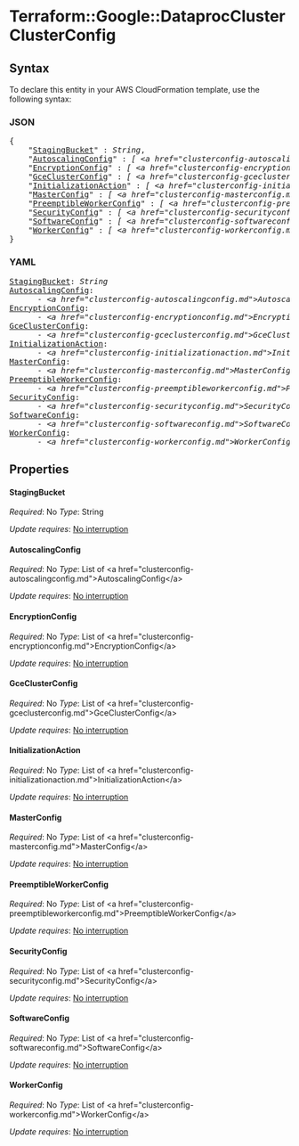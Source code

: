 # Terraform::Google::DataprocCluster ClusterConfig

## Syntax

To declare this entity in your AWS CloudFormation template, use the following syntax:

### JSON

<pre>
{
    "<a href="#stagingbucket" title="StagingBucket">StagingBucket</a>" : <i>String</i>,
    "<a href="#autoscalingconfig" title="AutoscalingConfig">AutoscalingConfig</a>" : <i>[ &lt;a href=&#34;clusterconfig-autoscalingconfig.md&#34;&gt;AutoscalingConfig&lt;/a&gt;, ... ]</i>,
    "<a href="#encryptionconfig" title="EncryptionConfig">EncryptionConfig</a>" : <i>[ &lt;a href=&#34;clusterconfig-encryptionconfig.md&#34;&gt;EncryptionConfig&lt;/a&gt;, ... ]</i>,
    "<a href="#gceclusterconfig" title="GceClusterConfig">GceClusterConfig</a>" : <i>[ &lt;a href=&#34;clusterconfig-gceclusterconfig.md&#34;&gt;GceClusterConfig&lt;/a&gt;, ... ]</i>,
    "<a href="#initializationaction" title="InitializationAction">InitializationAction</a>" : <i>[ &lt;a href=&#34;clusterconfig-initializationaction.md&#34;&gt;InitializationAction&lt;/a&gt;, ... ]</i>,
    "<a href="#masterconfig" title="MasterConfig">MasterConfig</a>" : <i>[ &lt;a href=&#34;clusterconfig-masterconfig.md&#34;&gt;MasterConfig&lt;/a&gt;, ... ]</i>,
    "<a href="#preemptibleworkerconfig" title="PreemptibleWorkerConfig">PreemptibleWorkerConfig</a>" : <i>[ &lt;a href=&#34;clusterconfig-preemptibleworkerconfig.md&#34;&gt;PreemptibleWorkerConfig&lt;/a&gt;, ... ]</i>,
    "<a href="#securityconfig" title="SecurityConfig">SecurityConfig</a>" : <i>[ &lt;a href=&#34;clusterconfig-securityconfig.md&#34;&gt;SecurityConfig&lt;/a&gt;, ... ]</i>,
    "<a href="#softwareconfig" title="SoftwareConfig">SoftwareConfig</a>" : <i>[ &lt;a href=&#34;clusterconfig-softwareconfig.md&#34;&gt;SoftwareConfig&lt;/a&gt;, ... ]</i>,
    "<a href="#workerconfig" title="WorkerConfig">WorkerConfig</a>" : <i>[ &lt;a href=&#34;clusterconfig-workerconfig.md&#34;&gt;WorkerConfig&lt;/a&gt;, ... ]</i>
}
</pre>

### YAML

<pre>
<a href="#stagingbucket" title="StagingBucket">StagingBucket</a>: <i>String</i>
<a href="#autoscalingconfig" title="AutoscalingConfig">AutoscalingConfig</a>: <i>
      - &lt;a href=&#34;clusterconfig-autoscalingconfig.md&#34;&gt;AutoscalingConfig&lt;/a&gt;</i>
<a href="#encryptionconfig" title="EncryptionConfig">EncryptionConfig</a>: <i>
      - &lt;a href=&#34;clusterconfig-encryptionconfig.md&#34;&gt;EncryptionConfig&lt;/a&gt;</i>
<a href="#gceclusterconfig" title="GceClusterConfig">GceClusterConfig</a>: <i>
      - &lt;a href=&#34;clusterconfig-gceclusterconfig.md&#34;&gt;GceClusterConfig&lt;/a&gt;</i>
<a href="#initializationaction" title="InitializationAction">InitializationAction</a>: <i>
      - &lt;a href=&#34;clusterconfig-initializationaction.md&#34;&gt;InitializationAction&lt;/a&gt;</i>
<a href="#masterconfig" title="MasterConfig">MasterConfig</a>: <i>
      - &lt;a href=&#34;clusterconfig-masterconfig.md&#34;&gt;MasterConfig&lt;/a&gt;</i>
<a href="#preemptibleworkerconfig" title="PreemptibleWorkerConfig">PreemptibleWorkerConfig</a>: <i>
      - &lt;a href=&#34;clusterconfig-preemptibleworkerconfig.md&#34;&gt;PreemptibleWorkerConfig&lt;/a&gt;</i>
<a href="#securityconfig" title="SecurityConfig">SecurityConfig</a>: <i>
      - &lt;a href=&#34;clusterconfig-securityconfig.md&#34;&gt;SecurityConfig&lt;/a&gt;</i>
<a href="#softwareconfig" title="SoftwareConfig">SoftwareConfig</a>: <i>
      - &lt;a href=&#34;clusterconfig-softwareconfig.md&#34;&gt;SoftwareConfig&lt;/a&gt;</i>
<a href="#workerconfig" title="WorkerConfig">WorkerConfig</a>: <i>
      - &lt;a href=&#34;clusterconfig-workerconfig.md&#34;&gt;WorkerConfig&lt;/a&gt;</i>
</pre>

## Properties

#### StagingBucket

_Required_: No
_Type_: String

_Update requires_: [No interruption](https://docs.aws.amazon.com/AWSCloudFormation/latest/UserGuide/using-cfn-updating-stacks-update-behaviors.html#update-no-interrupt)

#### AutoscalingConfig

_Required_: No
_Type_: List of &lt;a href=&#34;clusterconfig-autoscalingconfig.md&#34;&gt;AutoscalingConfig&lt;/a&gt;

_Update requires_: [No interruption](https://docs.aws.amazon.com/AWSCloudFormation/latest/UserGuide/using-cfn-updating-stacks-update-behaviors.html#update-no-interrupt)

#### EncryptionConfig

_Required_: No
_Type_: List of &lt;a href=&#34;clusterconfig-encryptionconfig.md&#34;&gt;EncryptionConfig&lt;/a&gt;

_Update requires_: [No interruption](https://docs.aws.amazon.com/AWSCloudFormation/latest/UserGuide/using-cfn-updating-stacks-update-behaviors.html#update-no-interrupt)

#### GceClusterConfig

_Required_: No
_Type_: List of &lt;a href=&#34;clusterconfig-gceclusterconfig.md&#34;&gt;GceClusterConfig&lt;/a&gt;

_Update requires_: [No interruption](https://docs.aws.amazon.com/AWSCloudFormation/latest/UserGuide/using-cfn-updating-stacks-update-behaviors.html#update-no-interrupt)

#### InitializationAction

_Required_: No
_Type_: List of &lt;a href=&#34;clusterconfig-initializationaction.md&#34;&gt;InitializationAction&lt;/a&gt;

_Update requires_: [No interruption](https://docs.aws.amazon.com/AWSCloudFormation/latest/UserGuide/using-cfn-updating-stacks-update-behaviors.html#update-no-interrupt)

#### MasterConfig

_Required_: No
_Type_: List of &lt;a href=&#34;clusterconfig-masterconfig.md&#34;&gt;MasterConfig&lt;/a&gt;

_Update requires_: [No interruption](https://docs.aws.amazon.com/AWSCloudFormation/latest/UserGuide/using-cfn-updating-stacks-update-behaviors.html#update-no-interrupt)

#### PreemptibleWorkerConfig

_Required_: No
_Type_: List of &lt;a href=&#34;clusterconfig-preemptibleworkerconfig.md&#34;&gt;PreemptibleWorkerConfig&lt;/a&gt;

_Update requires_: [No interruption](https://docs.aws.amazon.com/AWSCloudFormation/latest/UserGuide/using-cfn-updating-stacks-update-behaviors.html#update-no-interrupt)

#### SecurityConfig

_Required_: No
_Type_: List of &lt;a href=&#34;clusterconfig-securityconfig.md&#34;&gt;SecurityConfig&lt;/a&gt;

_Update requires_: [No interruption](https://docs.aws.amazon.com/AWSCloudFormation/latest/UserGuide/using-cfn-updating-stacks-update-behaviors.html#update-no-interrupt)

#### SoftwareConfig

_Required_: No
_Type_: List of &lt;a href=&#34;clusterconfig-softwareconfig.md&#34;&gt;SoftwareConfig&lt;/a&gt;

_Update requires_: [No interruption](https://docs.aws.amazon.com/AWSCloudFormation/latest/UserGuide/using-cfn-updating-stacks-update-behaviors.html#update-no-interrupt)

#### WorkerConfig

_Required_: No
_Type_: List of &lt;a href=&#34;clusterconfig-workerconfig.md&#34;&gt;WorkerConfig&lt;/a&gt;

_Update requires_: [No interruption](https://docs.aws.amazon.com/AWSCloudFormation/latest/UserGuide/using-cfn-updating-stacks-update-behaviors.html#update-no-interrupt)

